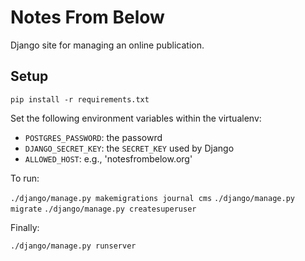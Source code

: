 Notes From Below
================

Django site for managing an online publication.

## Setup

`pip install -r requirements.txt`

Set the following environment variables within the virtualenv:

* `POSTGRES_PASSWORD`: the passowrd
* `DJANGO_SECRET_KEY`: the `SECRET_KEY` used by Django
* `ALLOWED_HOST`: e.g., 'notesfrombelow.org'

To run:

`./django/manage.py makemigrations journal cms`
`./django/manage.py migrate`
`./django/manage.py createsuperuser`

Finally:

`./django/manage.py runserver`
